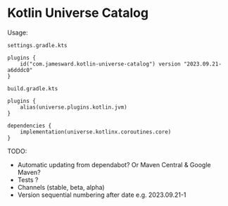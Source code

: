 # Kotlin Universe Catalog

Usage:

`settings.gradle.kts`
```
plugins {
    id("com.jamesward.kotlin-universe-catalog") version "2023.09.21-a6dddc0"
}
```

`build.gradle.kts`
```
plugins {
    alias(universe.plugins.kotlin.jvm)
}

dependencies {
    implementation(universe.kotlinx.coroutines.core)
}
```


TODO:
- Automatic updating from dependabot? Or Maven Central & Google Maven?
- Tests ?
- Channels (stable, beta, alpha)
- Version sequential numbering after date e.g. 2023.09.21-1
